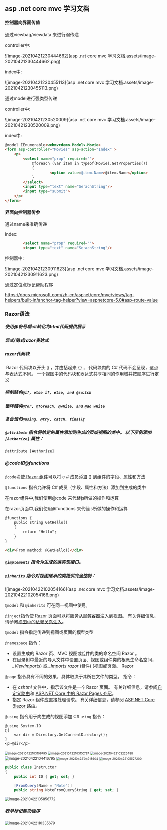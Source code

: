 ## asp .net core mvc 学习文档

#### 控制器向界面传值

通过viewbag/viewdata 来进行弱传递

controller中:

![image-20210421230444662](asp .net core mvc 学习文档.assets/image-20210421230444662.png)

index中:

![image-20210421230455113](asp .net core mvc 学习文档.assets/image-20210421230455113.png)

通过model进行强类型传递

controller中:

![image-20210421230520009](asp .net core mvc 学习文档.assets/image-20210421230520009.png)

index中:

```html
@model IEnumerable<webmvcdemo.Models.Movie>
<form asp-controller="Movies" asp-action="Index" >
    <p>
        <select name="prop" required="">
            @foreach (var item in typeof(Movie).GetProperties())
            {
                    <option value=@item.Name>@item.Name</option>
            }
        </select>
        <input type="text" name="SerachString"/>
        <input type="submit">
    </p> 
</form>
```



#### 界面向控制器传参

通过name来准确传递

index:

```html
        <select name="prop" required="">
        <input type="text" name="SerachString"/>
```

控制器中:

![image-20210421230911623](asp .net core mvc 学习文档.assets/image-20210421230911623.png)

通过定位点标记帮助程序

https://docs.microsoft.com/zh-cn/aspnet/core/mvc/views/tag-helpers/built-in/anchor-tag-helper?view=aspnetcore-5.0#asp-route-value



### Razor语法

##### 使用@符号将c#转化为html代码提供展示

##### 显式/隐式razor表达式

##### razor代码块

​	Razor 代码块以开头 `@` ，并由括起来 `{}` 。 代码块内的 C# 代码不会呈现，这点与表达式不同。 一个视图中的代码块和表达式共享相同的作用域并按顺序进行定义

##### 控制结构`@if, else if, else, and @switch`

##### 循环结构`@for, @foreach, @while, and @do while`

##### 复合语句`@using, @try, catch, finally`

##### `@attribute` 指令将给定的属性添加到生成的页或视图的类中。 以下示例添加 `[Authorize]` 属性：

```html
@attribute [Authorize]
```



##### @code和@functions

`@code`块使[ Razor 组件](https://docs.microsoft.com/zh-cn/aspnet/core/blazor/components/?view=aspnetcore-5.0)可以将 c # 成员添加 () 到组件的字段、属性和方法

`@functions` 指令允许将 C# 成员（字段、属性和方法）添加到生成的类中



在razor组件中,我们使用@code 来代替js所做的操作和运算

在razor页面中,我们使用@functions 来代替js所做的操作和运算



```html
@functions {
    public string GetHello()
    {
        return "Hello";
    }
}

<div>From method: @GetHello()</div>
```



##### `@implements` 指令为生成的类实现接口。

##### `@inherits` 指令对视图继承的类提供完全控制：

![image-20210422102054166](asp .net core mvc 学习文档.assets/image-20210422102054166.png)

`@model` 和 `@inherits` 可在同一视图中使用。

`@inject`指令使 Razor 页面可以将服务从[服务容器](https://docs.microsoft.com/zh-cn/aspnet/core/fundamentals/dependency-injection?view=aspnetcore-5.0)注入到视图。 有关详细信息，请参阅[视图中的依赖关系注入](https://docs.microsoft.com/zh-cn/aspnet/core/mvc/views/dependency-injection?view=aspnetcore-5.0)。

`@model` 指令指定传递到视图或页面的模型类型

`@namespace` 指令：

- 设置生成的 Razor 页、MVC 视图或组件的类的命名空间 Razor 。
- 在目录树中最近的导入文件中设置页面、视图或组件类的根派生命名空间， *_ViewImports*) 或 *_Imports razor* (组件) (视图或页面。 Razor

`@page` 指令具有不同的效果，具体取决于其所在文件的类型。 指令：

- 在 *cshtml* 文件中，指示该文件是一个 Razor 页面。 有关详细信息，请参阅[自定义路由](https://docs.microsoft.com/zh-cn/aspnet/core/razor-pages/?view=aspnetcore-5.0#custom-routes)和 [ASP.NET Core 中的 Razor Pages 介绍](https://docs.microsoft.com/zh-cn/aspnet/core/razor-pages/?view=aspnetcore-5.0)。
- 指定 Razor 组件应直接处理请求。 有关详细信息，请参阅 [ASP.NET Core Blazor 路由](https://docs.microsoft.com/zh-cn/aspnet/core/blazor/fundamentals/routing?view=aspnetcore-5.0)。

`@using` 指令用于向生成的视图添加 C# `using` 指令：

```cshtml
@using System.IO
@{
    var dir = Directory.GetCurrentDirectory();
}
<p>@dir</p>
```



<img src="asp .net core mvc 学习文档.assets/image-20210422103109795.png" alt="image-20210422103109795" style="zoom:67%;" />



<img src="asp .net core mvc 学习文档.assets/image-20210422103150797.png" alt="image-20210422103150797" style="zoom:67%;" />



<img src="asp .net core mvc 学习文档.assets/image-20210422103225488.png" alt="image-20210422103225488" style="zoom:67%;" />



<img src="asp .net core mvc 学习文档.assets/image-20210422104416795.png" alt="image-20210422104416795" style="zoom:80%;" />



<img src="asp .net core mvc 学习文档.assets/image-20210422104918604.png" alt="image-20210422104918604" style="zoom:67%;" />



<img src="asp .net core mvc 学习文档.assets/image-20210422105527200.png" alt="image-20210422105527200" style="zoom:67%;" />



```c#
public class Instructor
{
    public int ID { get; set; }

    [FromQuery(Name = "Note")]
    public string NoteFromQueryString { get; set; }
```



<img src="asp .net core mvc 学习文档.assets/image-20210422105856772.png" alt="image-20210422105856772" style="zoom:80%;" />



##### 表单标记帮助程序

<img src="asp .net core mvc 学习文档.assets/image-20210422110335679.png" alt="image-20210422110335679" style="zoom:80%;" />